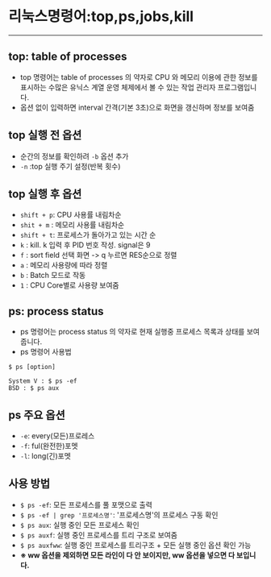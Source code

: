 
# 리눅스명령어:top,ps,jobs,kill
___


## **top: table of processes**

* top 명령어는 table of processes 의 약자로  CPU 와 메모리 이용에 관한 정보를 표시하는 수많은 유닉스 계열 운영 체제에서 볼 수 있는 작업 관리자 프로그램입니다.    
* 옵션 없이 입력하면 interval 간격(기본 3초)으로 화면을 갱신하며 정보를 보여줌

## **top 실행 전 옵션**

* 순간의 정보를 확인하려 `-b` 옵션 추가
* `-n` :top 실행 주기 설정(반복 횟수)

## **top 실행 후 옵션**

* `shift + p`: CPU 사용률 내림차순
* `shit + m` : 메모리 사용률 내림차순
* `shift + t`: 프로세스가 돌아가고 있는 시간 순
* `k` : kill. k 입력 후 PID 번호 작성. signal은 9
* `f` : sort field 선택 화면 -> q 누르면 RES순으로 정렬
* `a` : 메모리 사용량에 따라 정렬
* `b` : Batch 모드로 작동
* `1` : CPU Core별로 사용량 보여줌

## **ps: process status**

* ps 명령어는 process status 의 약자로 현재 실행중 프로세스 목록과 상태를 보여줍니다.
* ps 명령어 사용법
```
$ ps [option]

System V : $ ps -ef
BSD : $ ps aux
```

## **ps 주요 옵션**

* `-e`: every(모든)프로레스
* `-f`: ful(완전한)포멧
* `-l`: long(긴)포멧

## **사용 방법**

* `$ ps -ef`: 모든 프로세스를 풀 포맷으로 출력
* `$ ps -ef | grep '프로세스명'`: '프로세스명'의 프로세스 구동 확인
* `$ ps aux`: 실행 중인 모든 프로세스 확인
* `$ ps auxf`: 실행 중인 프로세스를 트리 구조로 보여줌
* `$ ps auxfww`: 실행 중인 프로세스를 트리구조 + 모든 실행 중인 옵션 확인 가능
* **※ ww 옵션을 제외하면 모든 라인이 다 안 보이지만, ww 옵션을 넣으면 다 보입니다.** 
